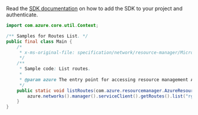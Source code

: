 Read the [SDK documentation](https://github.com/Azure/azure-sdk-for-java/blob/azure-resourcemanager_2.15.0/sdk/resourcemanager/azure-resourcemanager/README.md) on how to add the SDK to your project and authenticate.

```java
import com.azure.core.util.Context;

/** Samples for Routes List. */
public final class Main {
    /*
     * x-ms-original-file: specification/network/resource-manager/Microsoft.Network/stable/2021-05-01/examples/RouteTableRouteList.json
     */
    /**
     * Sample code: List routes.
     *
     * @param azure The entry point for accessing resource management APIs in Azure.
     */
    public static void listRoutes(com.azure.resourcemanager.AzureResourceManager azure) {
        azure.networks().manager().serviceClient().getRoutes().list("rg1", "testrt", Context.NONE);
    }
}
```
